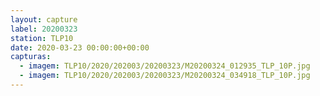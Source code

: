```yaml
---
layout: capture
label: 20200323
station: TLP10
date: 2020-03-23 00:00:00+00:00
capturas:
  - imagem: TLP10/2020/202003/20200323/M20200324_012935_TLP_10P.jpg
  - imagem: TLP10/2020/202003/20200323/M20200324_034918_TLP_10P.jpg
---
```

